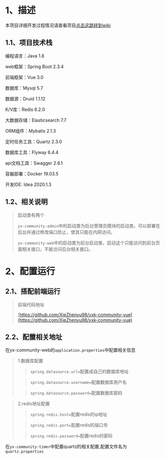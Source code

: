 # 1、描述

本项目详细开发过程情况请查看项目[点击这跳转到wiki](https://github.com/xiezhenyu98/yxkCommunity/wiki)

## 1.1、项目技术栈

编程语言：Java 1.8

web框架：Spring Boot 2.3.4

前端框架：Vue 3.0

数据库：Mysql 5.7

数据源：Druid 1.1.12

K/V库：Redis 6.2.0

大数据存储：Elasticsearch 7.7

ORM组件：Mybatis 2.1.3

定时任务工具：Quartz 2.3.0

数据库工具：Flyway 6.4.4

api文档工具：Swagger 2.6.1

容器部署：Docker 19.03.5

开发IDE: Idea 2020.1.3

## 1.2、相关说明

> 启动类有两个
>
> `yx-community-admin`中的启动类为后台管理员模块的启动类，可以部署在后台并通过修改端口防止，使其只能在内网访问。
>
> `yx-community-web`中的启动类为前台启动类，启动这个只能访问到前台页面相关接口，不能访问后台相关接口。

# 2、配置运行
## 2.1、搭配前端运行
> 前端代码地址
> 
> [https://github.com/XieZhenyu98/yxk-community-vue](https://github.com/XieZhenyu98/yxk-community-vue)

## 2.2、配置相关地址
在yx-community-web的`application.properties`中配置相关信息
> 1.数据库配置
>> `spring.datasource.url=`配置成自己的数据库地址
>
>> `spring.datasource.username=`配置数据库用户名
>
>> `spring.datasource.password=`配置数据库密码

> 2.redis地址配置
>
>> `spring.redis.host=`配置redis的ip地址
>
>> `spring.redis.port=`配置redis的端口号
>
>> `spring.redis.password=`配置redis的密码 
>

在`yx-community-timer`中配置quartz的相关配置,配置文件名为`quartz.properties`